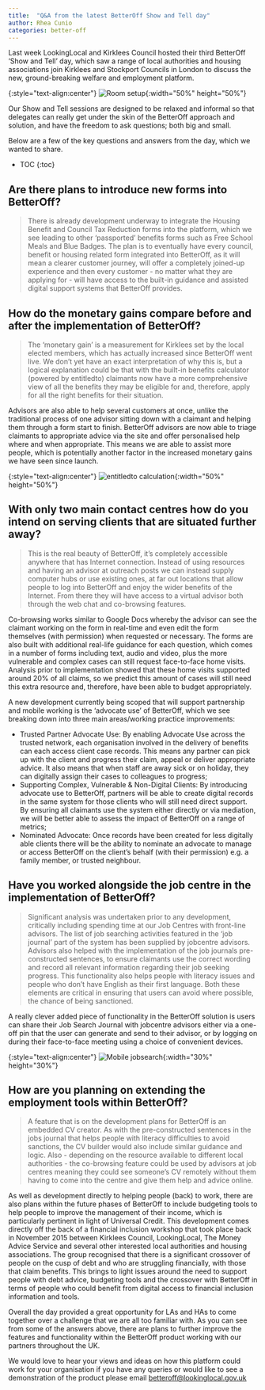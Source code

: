 ```yaml
---
title:  "Q&A from the latest BetterOff Show and Tell day"
author: Rhea Cunio
categories: better-off
---
```

Last week LookingLocal and Kirklees Council hosted their third BetterOff ‘Show and Tell’ day, which saw a range of local authorities and housing associations join Kirklees and Stockport Councils in London to discuss the new, ground-breaking welfare and employment platform.

{:style="text-align:center"}
![Room setup](/assets/images/2016-03-16-better-off-show-tell-qa/img_1320.png){:width="50%" height="50%"}

Our Show and Tell sessions are designed to be relaxed and informal so that delegates can really get under the skin of the BetterOff approach and solution, and have the freedom to ask questions; both big and small.
 
Below are a few of the key questions and answers from the day, which we wanted to share.

* TOC
{:toc}

## Are there plans to introduce new forms into BetterOff?
> There is already development underway to integrate the Housing Benefit and Council Tax Reduction forms into the platform, which we see leading to other ‘passported’ benefits forms such as Free School Meals and Blue Badges. The plan is to eventually have every council, benefit or housing related form integrated into BetterOff, as it will mean a clearer customer journey, will offer a completely joined-up experience and then every customer - no matter what they are applying for - will have access to the built-in guidance and assisted digital support systems that BetterOff provides.  
 
## How do the monetary gains compare before and after the implementation of BetterOff?
> The ‘monetary gain’ is a measurement for Kirklees set by the local elected members, which has actually increased since BetterOff went live. We don’t yet have an exact interpretation of why this is, but a logical explanation could be that with the built-in benefits calculator (powered by entitledto) claimants now have a more comprehensive view of all the benefits they may be eligible for and, therefore, apply for all the right benefits for their situation.
 
Advisors are also able to help several customers at once, unlike the traditional process of one advisor sitting down with a claimant and helping them through a form start to finish. BetterOff advisors are now able to triage claimants to appropriate advice via the site and offer personalised help where and when appropriate. This means we are able to assist more people, which is potentially another factor in the increased monetary gains we have seen since launch.

{:style="text-align:center"}
![entitledto calculation](/assets/images/2016-03-16-better-off-show-tell-qa/betteroff-calculation-1.jpg){:width="50%" height="50%"}

## With only two main contact centres how do you intend on serving clients that are situated further away?
 > This is the real beauty of BetterOff, it’s completely accessible anywhere that has Internet connection. Instead of using resources and having an advisor at outreach posts we can instead supply computer hubs or use existing ones, at far out locations that allow people to log into BetterOff and enjoy the wider benefits of the Internet. From there they will have access to a virtual advisor both through the web chat and co-browsing features.
 
Co-browsing works similar to Google Docs whereby the advisor can see the claimant working on the form in real-time and even edit the form themselves (with permission) when requested or necessary. The forms are also built with additional real-life guidance for each question, which comes in a number of forms including text, audio and video, plus the more vulnerable and complex cases can still request face-to-face home visits. Analysis prior to implementation showed that these home visits supported around 20% of all claims, so we predict this amount of cases will still need this extra resource and, therefore, have been able to budget appropriately.
 
A new development currently being scoped that will support partnership and mobile working is the ‘advocate use’ of BetterOff, which we see breaking down into three main areas/working practice improvements:
- Trusted Partner Advocate Use: By enabling Advocate Use across the trusted network, each organisation involved in the delivery of benefits can each access client case records. This means any partner can pick up with the client and progress their claim, appeal or deliver appropriate advice. It also means that when staff are away sick or on holiday, they can digitally assign their cases to colleagues to progress;
- Supporting Complex, Vulnerable & Non-Digital Clients: By introducing advocate use to BetterOff, partners will be able to create digital records in the same system for those clients who will still need direct support. By ensuring all claimants use the system either directly or via mediation, we will be better able to assess the impact of BetterOff on a range of metrics;
- Nominated Advocate: Once records have been created for less digitally able clients there will be the ability to nominate an advocate to manage or access BetterOff on the client’s behalf (with their permission) e.g. a family member, or trusted neighbour.
 
## Have you worked alongside the job centre in the implementation of BetterOff?
> Significant analysis was undertaken prior to any development, critically including spending time at our Job Centres with front-line advisors. The list of job searching activities featured in the ‘job journal’ part of the system has been supplied by jobcentre advisors. Advisors also helped with the implementation of the job journals pre-constructed sentences, to ensure claimants use the correct wording and record all relevant information regarding their job seeking progress. This functionality also helps people with literacy issues and people who don’t have English as their first language. Both these elements are critical in ensuring that users can avoid where possible, the chance of being sanctioned.
 
A really clever added piece of functionality in the BetterOff solution is users can share their Job Search Journal with jobcentre advisors either via a one-off pin that the user can generate and send to their advisor, or by logging on during their face-to-face meeting using a choice of convenient devices. 
 
{:style="text-align:center"}
![Mobile jobsearch](/assets/images/2016-03-16-better-off-show-tell-qa/betteroff_mobile_jobsearch1.png){:width="30%" height="30%"}

## How are you planning on extending the employment tools within BetterOff?
> A feature that is on the development plans for BetterOff is an embedded CV creator. As with the pre-constructed sentences in the jobs journal that helps people with literacy difficulties to avoid sanctions, the CV builder would also include similar guidance and logic. Also - depending on the resource available to different local authorities - the co-browsing feature could be used by advisors at job centres meaning they could see someone’s CV remotely without them having to come into the centre and give them help and advice online.
 
As well as development directly to helping people (back) to work, there are also plans within the future phases of BetterOff to include budgeting tools to help people to improve the management of their income, which is particularly pertinent in light of Universal Credit. This development comes directly off the back of a financial inclusion workshop that took place back in November 2015 between Kirklees Council, LookingLocal, The Money Advice Service and several other interested local authorities and housing associations. The group recognised that there is a significant crossover of people on the cusp of debt and who are struggling financially, with those that claim benefits. This brings to light issues around the need to support people with debt advice, budgeting tools and the crossover with BetterOff in terms of people who could benefit from digital access to financial inclusion information and tools.  
 
Overall the day provided a great opportunity for LAs and HAs to come together over a challenge that we are all too familiar with. As you can see from some of the answers above, there are plans to further improve the features and functionality within the BetterOff product working with our partners throughout the UK.

We would love to hear your views and ideas on how this platform could work for your organisation if you have any queries or would like to see a demonstration of the product please email [betteroff@lookinglocal.gov.uk](mailto:betteroff@lookinglocal.gov.uk)
